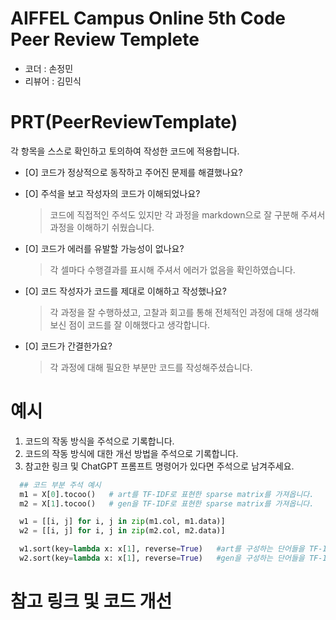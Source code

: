 # AIFFEL Campus Online 5th Code Peer Review Templete
- 코더 : 손정민
- 리뷰어 : 김민식


# PRT(PeerReviewTemplate) 
각 항목을 스스로 확인하고 토의하여 작성한 코드에 적용합니다.

- [O] 코드가 정상적으로 동작하고 주어진 문제를 해결했나요?
  
- [O] 주석을 보고 작성자의 코드가 이해되었나요?
  > 코드에 직접적인 주석도 있지만 각 과정을 markdown으로 잘 구분해 주셔서 과정을 이해하기 쉬웠습니다.
- [O] 코드가 에러를 유발할 가능성이 없나요?
  > 각 셀마다 수행결과를 표시해 주셔서 에러가 없음을 확인하였습니다.
- [O] 코드 작성자가 코드를 제대로 이해하고 작성했나요?
  > 각 과정을 잘 수행하셨고, 고찰과 회고를 통해 전체적인 과정에 대해 생각해보신 점이 코드를 잘 이해했다고 생각합니다.
- [O] 코드가 간결한가요?
  > 각 과정에 대해 필요한 부분만 코드를 작성해주셨습니다.

# 예시
1. 코드의 작동 방식을 주석으로 기록합니다.
2. 코드의 작동 방식에 대한 개선 방법을 주석으로 기록합니다.
3. 참고한 링크 및 ChatGPT 프롬프트 명령어가 있다면 주석으로 남겨주세요.
```python
  ## 코드 부분 주석 예시
  m1 = X[0].tocoo()   # art를 TF-IDF로 표현한 sparse matrix를 가져옵니다. 
  m2 = X[1].tocoo()   # gen을 TF-IDF로 표현한 sparse matrix를 가져옵니다. 

  w1 = [[i, j] for i, j in zip(m1.col, m1.data)]
  w2 = [[i, j] for i, j in zip(m2.col, m2.data)]

  w1.sort(key=lambda x: x[1], reverse=True)   #art를 구성하는 단어들을 TF-IDF가 높은 순으로 정렬합니다. 
  w2.sort(key=lambda x: x[1], reverse=True)   #gen을 구성하는 단어들을 TF-IDF가 높은 순으로 정렬합니다. 
  ```

# 참고 링크 및 코드 개선

